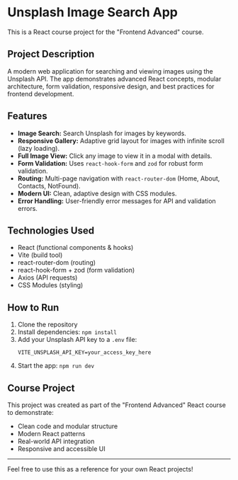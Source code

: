 # Unsplash Image Search App

This is a React course project for the "Frontend Advanced" course.

## Project Description
A modern web application for searching and viewing images using the Unsplash API. The app demonstrates advanced React concepts, modular architecture, form validation, responsive design, and best practices for frontend development.

## Features
- **Image Search:** Search Unsplash for images by keywords.
- **Responsive Gallery:** Adaptive grid layout for images with infinite scroll (lazy loading).
- **Full Image View:** Click any image to view it in a modal with details.
- **Form Validation:** Uses `react-hook-form` and `zod` for robust form validation.
- **Routing:** Multi-page navigation with `react-router-dom` (Home, About, Contacts, NotFound).
- **Modern UI:** Clean, adaptive design with CSS modules.
- **Error Handling:** User-friendly error messages for API and validation errors.

## Technologies Used
- React (functional components & hooks)
- Vite (build tool)
- react-router-dom (routing)
- react-hook-form + zod (form validation)
- Axios (API requests)
- CSS Modules (styling)

## How to Run
1. Clone the repository
2. Install dependencies: `npm install`
3. Add your Unsplash API key to a `.env` file:
   ```
   VITE_UNSPLASH_API_KEY=your_access_key_here
   ```
4. Start the app: `npm run dev`

## Course Project
This project was created as part of the "Frontend Advanced" React course to demonstrate:
- Clean code and modular structure
- Modern React patterns
- Real-world API integration
- Responsive and accessible UI

---
Feel free to use this as a reference for your own React projects!
